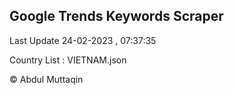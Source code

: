 

## Google Trends Keywords Scraper 
 
Last Update 24-02-2023 , 07:37:35

Country List :
VIETNAM.json



© Abdul Muttaqin 
